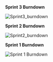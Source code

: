<b>Sprint 3 Burndown</b>

![Sprint3_burndown](https://user-images.githubusercontent.com/72990467/145964190-8ce88e19-97a2-4d0d-b573-08ea8a38e4df.jpg)

<b>Sprint 2 Burndown</b>

![Sprint2_burndown](https://user-images.githubusercontent.com/72990467/145403858-71e41d09-aeb3-4e99-84bf-18ea15572616.jpg)

<b>Sprint 1 Burndown</b>

![Sprint 1 Burndown](https://user-images.githubusercontent.com/72990467/145381276-fcc98dde-68e5-42f0-bcf1-71d57392ea7f.jpg)
